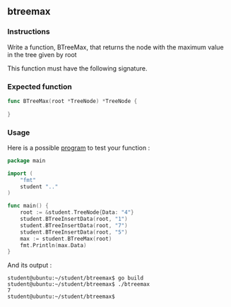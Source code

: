 ## btreemax

### Instructions

Write a function, BTreeMax, that returns the node with the maximum value in the tree given by root

This function must have the following signature.

### Expected function

```go
func BTreeMax(root *TreeNode) *TreeNode {
	
}
```

### Usage

Here is a possible [program](TODO-LINK) to test your function :

```go
package main

import (
	"fmt"
	student ".."
)

func main() {
	root := &student.TreeNode{Data: "4"}
	student.BTreeInsertData(root, "1")
	student.BTreeInsertData(root, "7")
	student.BTreeInsertData(root, "5")
	max := student.BTreeMax(root)
	fmt.Println(max.Data)
}
```

And its output :

```console
student@ubuntu:~/student/btreemax$ go build
student@ubuntu:~/student/btreemax$ ./btreemax
7
student@ubuntu:~/student/btreemax$ 
```
